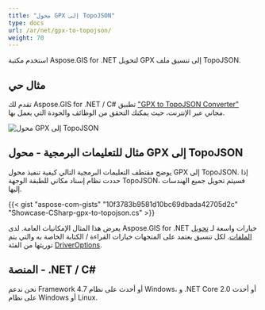 ```yaml
---
title: "محول GPX إلى TopoJSON"
type: docs
url: /ar/net/gpx-to-topojson/
weight: 70
---
```


استخدم مكتبة Aspose.GIS for .NET لتحويل GPX إلى تنسيق ملف TopoJSON.

## **مثال حي**

تقدم لك Aspose.GIS for .NET / C# تطبيق ["GPX to TopoJSON Converter"](https://products.aspose.app/gis/conversion/gpx-to-topojson) مجاني عبر الإنترنت، حيث يمكنك التحقق من الوظائف والجودة التي يعمل بها.

![محول GPX إلى TopoJSON](conversion.png)

## **مثال للتعليمات البرمجية - محول GPX إلى TopoJSON**

يوضح مقتطف التعليمات البرمجية التالي كيفية تنفيذ محول GPX إلى TopoJSON. إذا حددت نظام إسناد مكاني للطبقة الوجهة TopoJSON، فسيتم تحويل جميع الهندسات إليها. 

{{< gist "aspose-com-gists" "10f3783b9581d10bc69dbada42705d2c" "Showcase-CSharp-gpx-to-topojson.cs" >}}

يعرض هذا المثال الإمكانيات العامة. لدى Aspose.GIS for .NET خيارات واسعة لـ [تحويل الملفات](https://docs.aspose.com/gis/net/vector-layers/). لكل تنسيق يعتمد على المتجهات خيارات القراءة / الكتابة الخاصة به والتي يتم توريثها من الفئة [DriverOptions](https://reference.aspose.com/gis/net/aspose.gis/driveroptions).

## **المنصة - .NET / C#**

نحن ندعم Framework 4.7 أو أحدث على نظام Windows، و .NET Core 2.0 أو أحدث على نظام Windows أو Linux.
